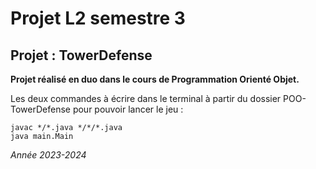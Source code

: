 # Projet L2 semestre 3

## Projet : TowerDefense

**Projet réalisé en duo dans le cours de Programmation Orienté Objet.** 


Les deux commandes à écrire dans le terminal à partir du dossier POO-TowerDefense pour pouvoir lancer le jeu :

```
javac */*.java */*/*.java
java main.Main
```

_Année 2023-2024_